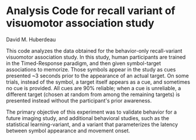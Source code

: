 # Analysis Code for recall variant of visuomotor association study
David M. Huberdeau

This code analyzes the data obtained for the behavior-only recall-variant visuomotor association study. In this study, human participants are trained in the Timed-Response paradigm, and then given symbol-target associations to memorize. Those symbols appear in the study as cues presented ~3 seconds prior to the appearance of an actual target. On some trials, instead of the symbol, a target itself appears as a cue, and sometimes no cue is provided. All cues are 90% reliable; when a cue is unreliable, a different target (chosen at random from among the remaining targets) is presented instead without the participant's prior awareness. 

The primary objective of this experiment was to validate behavior for a future imaging study, and additional behavioral studies, such as the statistical learning-variant, and a variant that parameterizes the latency between symbol appearance and movement onset. 

